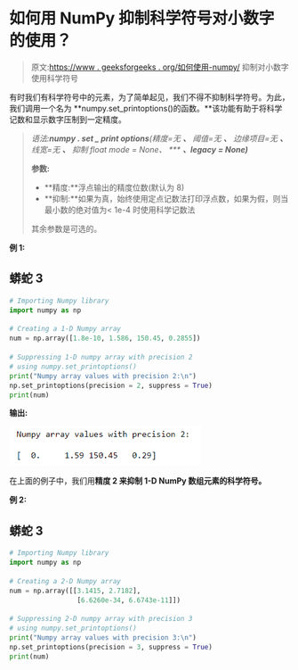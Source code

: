 # 如何用 NumPy 抑制科学符号对小数字的使用？

> 原文:[https://www . geeksforgeeks . org/如何使用-numpy/](https://www.geeksforgeeks.org/how-to-suppress-the-use-of-scientific-notations-for-small-numbers-using-numpy/) 抑制对小数字使用科学符号

有时我们有科学符号中的元素，为了简单起见，我们不得不抑制科学符号。为此，我们调用一个名为 **numpy.set_printoptions()的函数。**该功能有助于将科学记数和显示数字压制到一定精度。

> **语法:**numpy . set _ print options**(***精度=无* **、** *阈值=无* **、** *边缘项目=无* **、** *线宽=无* **、** *抑制 *float mode = None***、** *** **、***legacy = None***)***
> 
> **参数:**
> 
> *   **精度:**浮点输出的精度位数(默认为 8)
> *   **抑制:**如果为真，始终使用定点记数法打印浮点数，如果为假，则当最小数的绝对值为< 1e-4 时使用科学记数法
> 
> 其余参数是可选的。

**例 1:**

## 蟒蛇 3

```py
# Importing Numpy library 
import numpy as np

# Creating a 1-D Numpy array
num = np.array([1.8e-10, 1.586, 150.45, 0.2855]) 

# Suppressing 1-D numpy array with precision 2 
# using numpy.set_printoptions()
print("Numpy array values with precision 2:\n")
np.set_printoptions(precision = 2, suppress = True)
print(num)
```

**输出:**

![](img/cfae5c19621bbeafa2223d15e9d9e4a7.png)

在上面的例子中，我们用**精度 2 来抑制 **1-D** NumPy 数组元素的科学符号。**

**例 2:**

## 蟒蛇 3

```py
# Importing Numpy library 
import numpy as np

# Creating a 2-D Numpy array
num = np.array([[3.1415, 2.7182],
                 [6.6260e-34, 6.6743e-11]]) 

# Suppressing 2-D numpy array with precision 3 
# using numpy.set_printoptions()
print("Numpy array values with precision 3:\n")
np.set_printoptions(precision = 3, suppress = True)
print(num)
```